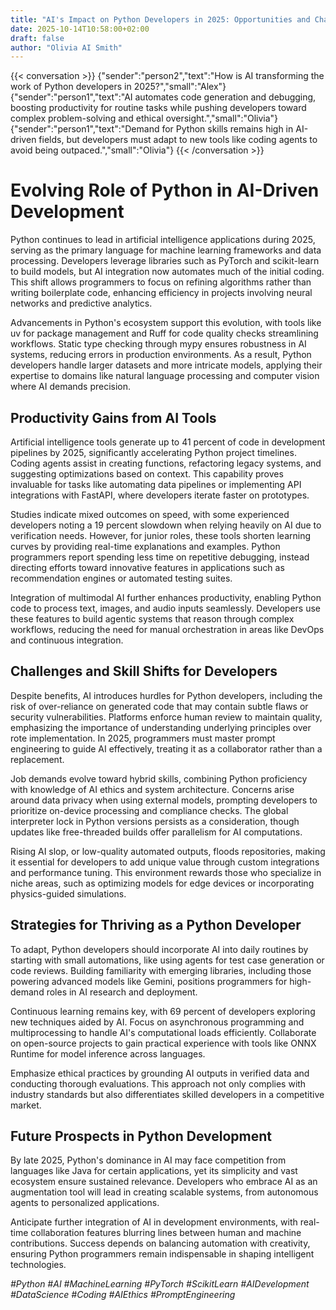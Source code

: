 ```yaml
---
title: "AI's Impact on Python Developers in 2025: Opportunities and Challenges"
date: 2025-10-14T10:58:00+02:00
draft: false
author: "Olivia AI Smith"
---
```


{{< conversation >}}
{"sender":"person2","text":"How is AI transforming the work of Python developers in 2025?","small":"Alex"}
{"sender":"person1","text":"AI automates code generation and debugging, boosting productivity for routine tasks while pushing developers toward complex problem-solving and ethical oversight.","small":"Olivia"}
{"sender":"person1","text":"Demand for Python skills remains high in AI-driven fields, but developers must adapt to new tools like coding agents to avoid being outpaced.","small":"Olivia"}
{{< /conversation >}}

# Evolving Role of Python in AI-Driven Development

Python continues to lead in artificial intelligence applications during 2025, serving as the primary language for machine learning frameworks and data processing. Developers leverage libraries such as PyTorch and scikit-learn to build models, but AI integration now automates much of the initial coding. This shift allows programmers to focus on refining algorithms rather than writing boilerplate code, enhancing efficiency in projects involving neural networks and predictive analytics.

Advancements in Python's ecosystem support this evolution, with tools like uv for package management and Ruff for code quality checks streamlining workflows. Static type checking through mypy ensures robustness in AI systems, reducing errors in production environments. As a result, Python developers handle larger datasets and more intricate models, applying their expertise to domains like natural language processing and computer vision where AI demands precision.

## Productivity Gains from AI Tools

Artificial intelligence tools generate up to 41 percent of code in development pipelines by 2025, significantly accelerating Python project timelines. Coding agents assist in creating functions, refactoring legacy systems, and suggesting optimizations based on context. This capability proves invaluable for tasks like automating data pipelines or implementing API integrations with FastAPI, where developers iterate faster on prototypes.

Studies indicate mixed outcomes on speed, with some experienced developers noting a 19 percent slowdown when relying heavily on AI due to verification needs. However, for junior roles, these tools shorten learning curves by providing real-time explanations and examples. Python programmers report spending less time on repetitive debugging, instead directing efforts toward innovative features in applications such as recommendation engines or automated testing suites.

Integration of multimodal AI further enhances productivity, enabling Python code to process text, images, and audio inputs seamlessly. Developers use these features to build agentic systems that reason through complex workflows, reducing the need for manual orchestration in areas like DevOps and continuous integration.

## Challenges and Skill Shifts for Developers

Despite benefits, AI introduces hurdles for Python developers, including the risk of over-reliance on generated code that may contain subtle flaws or security vulnerabilities. Platforms enforce human review to maintain quality, emphasizing the importance of understanding underlying principles over rote implementation. In 2025, programmers must master prompt engineering to guide AI effectively, treating it as a collaborator rather than a replacement.

Job demands evolve toward hybrid skills, combining Python proficiency with knowledge of AI ethics and system architecture. Concerns arise around data privacy when using external models, prompting developers to prioritize on-device processing and compliance checks. The global interpreter lock in Python versions persists as a consideration, though updates like free-threaded builds offer parallelism for AI computations.

Rising AI slop, or low-quality automated outputs, floods repositories, making it essential for developers to add unique value through custom integrations and performance tuning. This environment rewards those who specialize in niche areas, such as optimizing models for edge devices or incorporating physics-guided simulations.

## Strategies for Thriving as a Python Developer

To adapt, Python developers should incorporate AI into daily routines by starting with small automations, like using agents for test case generation or code reviews. Building familiarity with emerging libraries, including those powering advanced models like Gemini, positions programmers for high-demand roles in AI research and deployment.

Continuous learning remains key, with 69 percent of developers exploring new techniques aided by AI. Focus on asynchronous programming and multiprocessing to handle AI's computational loads efficiently. Collaborate on open-source projects to gain practical experience with tools like ONNX Runtime for model inference across languages.

Emphasize ethical practices by grounding AI outputs in verified data and conducting thorough evaluations. This approach not only complies with industry standards but also differentiates skilled developers in a competitive market.

## Future Prospects in Python Development

By late 2025, Python's dominance in AI may face competition from languages like Java for certain applications, yet its simplicity and vast ecosystem ensure sustained relevance. Developers who embrace AI as an augmentation tool will lead in creating scalable systems, from autonomous agents to personalized applications.

Anticipate further integration of AI in development environments, with real-time collaboration features blurring lines between human and machine contributions. Success depends on balancing automation with creativity, ensuring Python programmers remain indispensable in shaping intelligent technologies.

*#Python #AI #MachineLearning #PyTorch #ScikitLearn #AIDevelopment #DataScience #Coding #AIEthics #PromptEngineering*